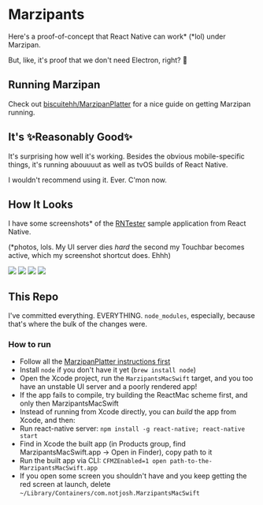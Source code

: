# Marzipants

Here's a proof-of-concept that React Native can work* (*lol) under Marzipan.

But, like, it's proof that we don't need Electron, right? 💪

## Running Marzipan

Check out [biscuitehh/MarzipanPlatter](https://github.com/biscuitehh/MarzipanPlatter) for a nice guide on getting Marzipan running.

## It's ✨Reasonably Good✨

It's surprising how well it's working. Besides the obvious mobile-specific things, it's running abouuuut as well as tvOS builds of React Native.

I wouldn't recommend using it. Ever. C'mon now.

## How It Looks

I have some screenshots* of the [RNTester](https://github.com/facebook/react-native/tree/master/RNTester) sample application from React Native.

(*photos, lols. My UI server dies _hard_ the second my Touchbar becomes active, which my screenshot shortcut does. Ehhh)

![](http://hi.notjo.sh/2c2W2w0J0U2M/DfNVhQUXUAIFt7b.jpg%20large.jpeg)
![](http://hi.notjo.sh/3o2f153c3h3n/DfNVeu0XcAEuLcM.jpg%20large.jpeg)
![](http://hi.notjo.sh/1B03143k2m0t/DfNVhS9W4AIUVG9.jpg%20large.jpeg)
![](http://hi.notjo.sh/3w3L2s3H2T1d/DfNVhNeXcAA4S-I.jpg%20large.jpeg)

## This Repo

I've committed everything. EVERYTHING. `node_modules`, especially, because that's where the bulk of the changes were.

### How to run

- Follow all the [MarzipanPlatter instructions first](https://github.com/biscuitehh/MarzipanPlatter)
- Install `node` if you don't have it yet (`brew install node`)
- Open the Xcode project, run the `MarzipantsMacSwift` target, and you too have an unstable UI server and a poorly rendered app!
- If the app fails to compile, try building the ReactMac scheme first, and only then MarzipantsMacSwift
- Instead of running from Xcode directly, you can *build* the app from Xcode, and then:
- Run react-native server: `npm install -g react-native; react-native start`
- Find in Xcode the built app (in Products group, find MarzipantsMacSwift.app -> Open in Finder), copy path to it
- Run the built app via CLI: `CFMZEnabled=1 open path-to-the-MarzipantsMacSwift.app`
- If you open some screen you shouldn't have and you keep getting the red screen at launch, delete `~/Library/Containers/com.notjosh.MarzipantsMacSwift`
